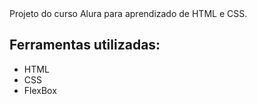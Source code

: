 <html> 
<header> </header>
<main>
  <p> Projeto do curso Alura para aprendizado de HTML e CSS. </p>
<h2> Ferramentas utilizadas: </h2>
<ul>
  <li> HTML </li>
  <li> CSS </li>
  <li> FlexBox </li>
</ul>
</main>
</html>
